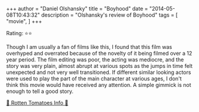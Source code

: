 +++
author = "Daniel Olshansky"
title = "Boyhood"
date = "2014-05-08T10:43:32"
description = "Olshansky's review of Boyhood"
tags = [
    "movie",
]
+++

Rating: ⭐⭐

Though I am usually a fan of films like this, I found that this film was overhyped and overrated because of the novelty of it being filmed over a 12 year period. The film editing was poor, the acting was mediocre, and the story was very plain, almost abrupt at various spots as the jumps in time felt unexpected and not very well transitioned. If different similar looking actors were used to play the part of the main character at various ages, I don't think this movie would have received any attention. A simple gimmick is  not enough to tell a good story.

[🍅 Rotten Tomatoes Info 🍅](https://www.rottentomatoes.com//m/boyhood)